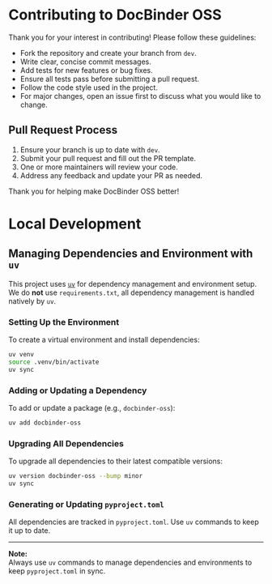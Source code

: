 # Contributing to DocBinder OSS

Thank you for your interest in contributing! Please follow these guidelines:

- Fork the repository and create your branch from `dev`.
- Write clear, concise commit messages.
- Add tests for new features or bug fixes.
- Ensure all tests pass before submitting a pull request.
- Follow the code style used in the project.
- For major changes, open an issue first to discuss what you would like to change.

## Pull Request Process
1. Ensure your branch is up to date with `dev`.
2. Submit your pull request and fill out the PR template.
3. One or more maintainers will review your code.
4. Address any feedback and update your PR as needed.

Thank you for helping make DocBinder OSS better!

# Local Development
## Managing Dependencies and Environment with `uv`

This project uses [`uv`](https://github.com/astral-sh/uv) for dependency management and environment setup. We do **not** use `requirements.txt`, all dependency management is handled natively by `uv`.

### Setting Up the Environment

To create a virtual environment and install dependencies:

```zsh
uv venv
source .venv/bin/activate
uv sync
```

### Adding or Updating a Dependency

To add or update a package (e.g., `docbinder-oss`):

```zsh
uv add docbinder-oss
```

### Upgrading All Dependencies

To upgrade all dependencies to their latest compatible versions:

```zsh
uv version docbinder-oss --bump minor
uv sync
```

### Generating or Updating `pyproject.toml`

All dependencies are tracked in `pyproject.toml`. Use `uv` commands to keep it up to date.

---

**Note:**  
Always use `uv` commands to manage dependencies and environments to keep `pyproject.toml` in sync.